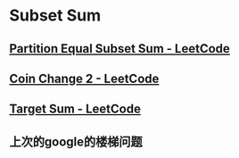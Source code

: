 # Subset Sum

## [Partition Equal Subset Sum - LeetCode](https://leetcode.com/problems/partition-equal-subset-sum/discuss/90592/01-knapsack-detailed-explanation)

## [Coin Change 2 - LeetCode](https://leetcode.com/problems/coin-change-2/discuss/99212/Knapsack-problem-Java-solution-with-thinking-process-O(nm)-Time-and-O(m)-Space)

## [Target Sum - LeetCode](https://leetcode.com/problems/target-sum/discuss/97334/Java-(15-ms)-C%2B%2B-(3-ms)-O(ns)-iterative-DP-solution-using-subset-sum-with-explanation)

## 上次的google的楼梯问题
